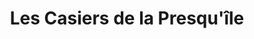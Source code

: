 ---
title: "Les Casiers de la Presqu'île"
url: /sarzeau/les-casiers-de-la-presquile/
shop: ferme
---